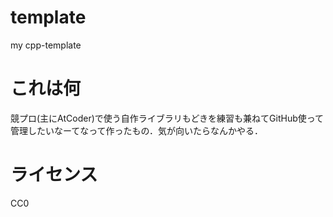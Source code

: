 # template
my cpp-template

# これは何
競プロ(主にAtCoder)で使う自作ライブラリもどきを練習も兼ねてGitHub使って管理したいなーてなって作ったもの．気が向いたらなんかやる．

# ライセンス
CC0
